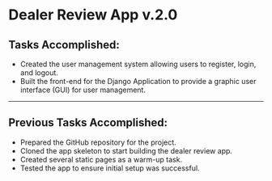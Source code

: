 # Dealer Review App v.2.0

## Tasks Accomplished:

- Created the user management system allowing users to register, login, and logout.
- Built the front-end for the Django Application to provide a graphic user interface (GUI) for user management.

---

## Previous Tasks Accomplished:

- Prepared the GitHub repository for the project.
- Cloned the app skeleton to start building the dealer review app.
- Created several static pages as a warm-up task.
- Tested the app to ensure initial setup was successful.
